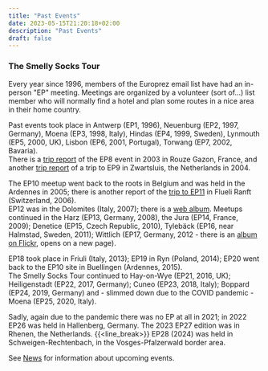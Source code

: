```yaml
---
title: "Past Events"
date: 2023-05-15T21:20:18+02:00
description: "Past Events"
draft: false
---
```

### The Smelly Socks Tour
Every year since 1996, members of the Europrez email list have had an in-person "EP" meeting.
Meetings are organized by a volunteer (sort of...) list member who will normally find a 
hotel and plan some routes in a nice area in their home country. 

Past events took place in Antwerp (EP1, 1996), Neuenburg (EP2, 1997, Germany), Moena (EP3, 1998, Italy), Hindas (EP4, 1999, Sweden), Lynmouth (EP5, 2000, UK), Lisbon (EP6, 2001, Portugal), Torwang (EP7, 2002, Bavaria).  
There is a [trip report](http://www.steliosh.net/ep8/) of the EP8 event in 2003 in Rouze Gazon, France, and another [trip report](http://www.steliosh.net/ep9/ep9photos/index.html) of a trip to EP9 in Zwartsluis, the Netherlands in 2004. 
    
The EP10 meetup went back to the roots in Belgium and was held in the Ardennes in 2005; there is another report of the [trip to EP11](http://www.steliosh.net/epxi) in Flueli Ranft (Switzerland, 2006).  
EP12 was in the Dolomites (Italy, 2007); there is a [web album](http://www.mijnalbum.nl/Album=NQ4I7QWR). Meetups continued in the Harz (EP13, Germany, 2008), the Jura (EP14, France, 2009); Denetice (EP15, Czech Republic, 2010), Tylebäck (EP16, near Halmstad, Sweden, 2011); Wittlich (EP17, Germany, 2012 - there is an [album on Flickr](http://www.flickr.com/photos/armand-marechal/sets/72157630385552988/), opens on a new page).  

EP18 took place in Friuli (Italy, 2013); EP19 in Ryn (Poland, 2014); EP20 went back to the EP10 site in Buellingen (Ardennes, 2015).  
The Smelly Socks Tour continued to Hay-on-Wye (EP21, 2016, UK); Heiligenstadt (EP22, 2017, Germany); Cuneo (EP23, 2018, Italy); Boppard (EP24, 2019, Germany) and - slimmed down due to the COVID pandemic - Moena (EP25, 2020, Italy).

Sadly, again due to the pandemic there was no EP at all in 2021; in 2022 EP26 was held in Hallenberg, Germany. The 2023 EP27 edition was in Rhenen, the Netherlands.
{{<line_break>}}
EP28 (2024) was held in Schweigen-Rechtenbach, in the Vosges-Pfalzerwald border area.

See [News](/news) for information about upcoming events.


